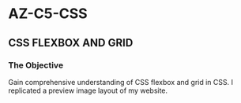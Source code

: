 # AZ-C5-CSS

## CSS FLEXBOX AND GRID

### The Objective
Gain comprehensive understanding of CSS flexbox and grid in CSS. I replicated a preview image layout of my website.
